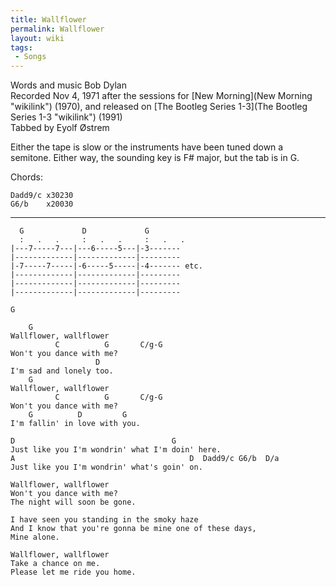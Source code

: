 ```yaml
---
title: Wallflower
permalink: Wallflower
layout: wiki
tags:
 - Songs
---
```


Words and music Bob Dylan  
Recorded Nov 4, 1971 after the sessions for [New
Morning](New Morning "wikilink") (1970), and released on [The Bootleg
Series 1-3](The Bootleg Series 1-3 "wikilink") (1991)  
Tabbed by Eyolf Østrem

Either the tape is slow or the instruments have been tuned down a
semitone. Either way, the sounding key is F\# major, but the tab is in
G.

Chords:

    Dadd9/c x30230
    G6/b    x20030

* * * * *

      G             D             G
      :   .   .     :   .   .     :   .   .
    |---7-----7---|---6-----5---|-3-------
    |-------------|-------------|---------
    |-7-----7-----|-6-----5-----|-4------- etc.
    |-------------|-------------|---------
    |-------------|-------------|---------
    |-------------|-------------|---------

    G

        G
    Wallflower, wallflower
              C          G       C/g-G
    Won't you dance with me?
                       D
    I'm sad and lonely too.
        G
    Wallflower, wallflower
              C          G       C/g-G
    Won't you dance with me?
        G          D         G
    I'm fallin' in love with you.

    D                                   G
    Just like you I'm wondrin' what I'm doin' here.
    A                                       D  Dadd9/c G6/b  D/a
    Just like you I'm wondrin' what's goin' on.

    Wallflower, wallflower
    Won't you dance with me?
    The night will soon be gone.

    I have seen you standing in the smoky haze
    And I know that you're gonna be mine one of these days,
    Mine alone.

    Wallflower, wallflower
    Take a chance on me.
    Please let me ride you home.
